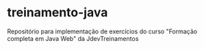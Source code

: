 # treinamento-java
Repositório para implementação de exercícios do curso "Formação completa em Java Web" da JdevTreinamentos
